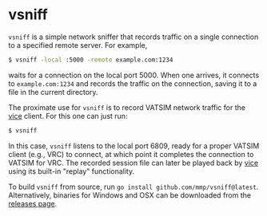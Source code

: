 vsniff
======

`vsniff` is a simple network sniffer that records traffic on a single
connection to a specified remote server. For example,
```bash
$ vsniff -local :5000 -remote example.com:1234
```
waits for a connection on the local port 5000. When one arrives, it
connects to `example.com:1234` and records the traffic on the connection,
saving it to a file in the current directory.

The proximate use for `vsniff` is to record VATSIM network traffic for the
[vice](https://github.com/mmp/vice) client.  For this one can just run:
```bash
$ vsniff
```
In this case, `vsniff` listens to the local port 6809, ready for a proper
VATSIM client (e.g., VRC) to connect, at which point it completes the
connection to VATSIM for VRC.  The recorded session file can later be
played back by [vice](https://github.com/mmp/vice) using its built-in
"replay" functionality.

To build `vsniff` from source, run `go install
github.com/mmp/vsniff@latest`. Alternatively, binaries for Windows and OSX
can be downloaded from the [releases
page](https://github.com/mmp/vsniff/releases/latest).


